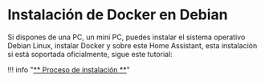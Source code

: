 # Instalación de Docker en Debian

Si dispones de una PC, un mini PC, puedes instalar el sistema operativo Debian Linux, instalar Docker y sobre este Home Assistant, esta instalación si está soportada oficialmente, sigue este tutorial:

!!! info "<a href="https://community.home-assistant.io/t/installing-home-assistant-supervised-on-debian-11/200253" target="_blank">** Proceso de instalación **</a>"

